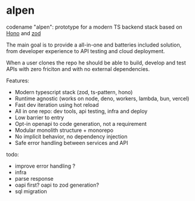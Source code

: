 # alpen

codename "alpen": prototype for a modern TS backend stack based on [Hono](https://hono.dev/) and [zod](https://zod.dev/)

The main goal is to provide a all-in-one and batteries included solution,
from developer experience to API testing and cloud deployment.

When a user clones the repo he should be able to build, develop and test APIs with zero friciton and with no external dependencies.

Features:

-   Modern typescript stack (zod, ts-pattern, hono)
-   Runtime agnostic (works on node, deno, workers, lambda, bun, vercel)
-   Fast dev iteration using hot reload
-   All in one repo: dev tools, api testing, infra and deploy
-   Low barrier to entry
-   Opt-in openapi to code generation, not a requirement
-   Modular monolith structure + monorepo
-   No implicit behavior, no dependency injection
-   Safe error handling between services and API

todo:

-   improve error handling ?
-   infra
-   parse response
-   oapi first? oapi to zod generation?
-   sql migration
